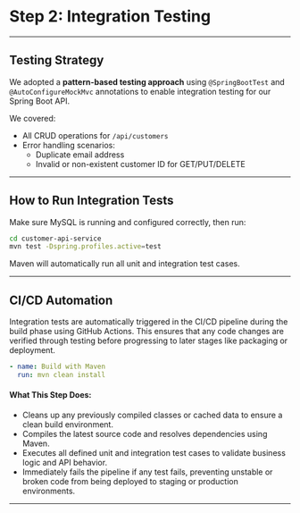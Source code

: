 # Step 2: Integration Testing

---

## Testing Strategy

We adopted a **pattern-based testing approach** using `@SpringBootTest` and `@AutoConfigureMockMvc` annotations to enable integration testing for our Spring Boot API.

We covered:

- All CRUD operations for `/api/customers`
- Error handling scenarios:
  - Duplicate email address
  - Invalid or non-existent customer ID for GET/PUT/DELETE

---

## How to Run Integration Tests

Make sure MySQL is running and configured correctly, then run:

```bash
cd customer-api-service
mvn test -Dspring.profiles.active=test
```

Maven will automatically run all unit and integration test cases.

---

## CI/CD Automation

Integration tests are automatically triggered in the CI/CD pipeline during the build phase using GitHub Actions. This ensures that any code changes are verified through testing before progressing to later stages like packaging or deployment.

```yaml
- name: Build with Maven
  run: mvn clean install
```

#### What This Step Does:

- Cleans up any previously compiled classes or cached data to ensure a clean build environment.
- Compiles the latest source code and resolves dependencies using Maven.
- Executes all defined unit and integration test cases to validate business logic and API behavior.
- Immediately fails the pipeline if any test fails, preventing unstable or broken code from being deployed to staging or production environments.  

---
